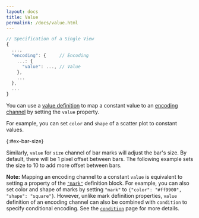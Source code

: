```yaml
---
layout: docs
title: Value
permalink: /docs/value.html
---
```


```js
// Specification of a Single View
{
  ...,
  "encoding": {     // Encoding
    ...: {
      "value": ..., // Value
    },
    ...
  },
  ...
}
```

You can use a [value definition](encoding.html#value-def) to map a constant value to an [encoding channel](encoding.html#channels) by setting the `value` property.

For example, you can set `color` and `shape` of a scatter plot to constant values.

<span class="vl-example" data-name="point_color_shape_constant"></span>

{:#ex-bar-size}

Similarly, `value` for `size` channel of bar marks will adjust the bar's size. By default, there will be 1 pixel offset between bars. The following example sets the size to 10 to add more offset between bars.

<span class="vl-example" data-name="bar_aggregate_size"></span>

**Note:** Mapping an encoding channel to a constant `value` is equivalent to setting a property of the [`"mark"`](mark.html#mark-def) definition block. For example, you can also set color and shape of marks by setting `"mark"` to `{"color": "#ff9900", "shape": "square"}`. However, unlike mark definition properties, `value` definition of an encoding channel can also be combined with `condition` to specify conditional encoding. See the [`condition`](condition.html) page for more details.
